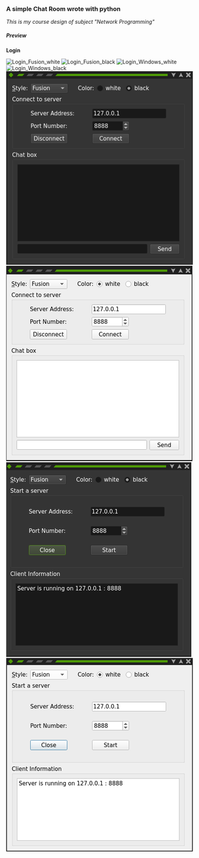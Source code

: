 ### A simple Chat Room wrote with python
*This is my course design of subject "Network Programming"*

##### Preview

**Login**

![Login_Fusion_white](https://github.com/Dtover/Simple-Chat-Room/blob/master/Preivew/Login_Fusion_white?raw=true) 
![Login_Fusion_black](https://github.com/Dtover/Simple-Chat-Room/blob/master/Preivew/login_Fusion_black?raw=true) 
![Login_Windows_white](https://github.com/Dtover/Simple-Chat-Room/blob/master/Preivew/Login_Windows_white?raw=true) 
![Login_Windows_black](https://github.com/Dtover/Simple-Chat-Room/blob/master/Preivew/Login_Windows_black?raw=true) 
![Client_Fusion_black.png](https://github.com/Dtover/Simple-Chat-Room/blob/master/Preivew/Client_Fusion_black.png?raw=true) 
![Client_Fusion_white.png](https://github.com/Dtover/Simple-Chat-Room/blob/master/Preivew/Client_Fusion_white.png?raw=true) 
![Server_Fusion_black.png](https://github.com/Dtover/Simple-Chat-Room/blob/master/Preivew/Server_Fusion_black.png?raw=true) 
![Server_Fusion_white.png](https://github.com/Dtover/Simple-Chat-Room/blob/master/Preivew/Server_Fusion_white.png?raw=true) 





